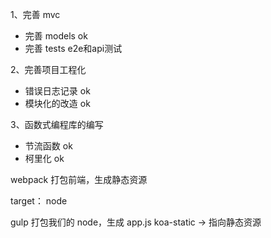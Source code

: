 1、完善 mvc

- 完善 models ok
- 完善 tests e2e和api测试

2、完善项目工程化

- 错误日志记录 ok
- 模块化的改造 ok

3、函数式编程库的编写

- 节流函数 ok
- 柯里化 ok

webpack 打包前端，生成静态资源

target： node

gulp 打包我们的 node，生成 app.js koa-static -> 指向静态资源